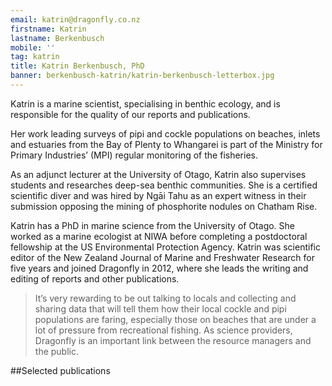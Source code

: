 ```yaml
---
email: katrin@dragonfly.co.nz
firstname: Katrin
lastname: Berkenbusch
mobile: ''
tag: katrin
title: Katrin Berkenbusch, PhD
banner: berkenbusch-katrin/katrin-berkenbusch-letterbox.jpg
---
```

Katrin is a marine scientist, specialising in benthic ecology, and is responsible for the quality of our 
reports and publications.
<!--more-->

Her work leading surveys of pipi and cockle populations on beaches, inlets and 
estuaries from the Bay of Plenty to Whangarei is part of the Ministry for Primary 
Industries’ (MPI) regular monitoring of the fisheries.

As an adjunct lecturer at the University of Otago, Katrin also supervises students 
and researches deep-sea benthic communities. She is a certified scientific diver 
and was hired by Ngāi Tahu as an expert witness in their submission opposing the 
mining of phosphorite nodules on Chatham Rise. 

Katrin has a PhD in marine science from the University of Otago. She worked as a 
marine ecologist at NIWA before completing a postdoctoral fellowship at the US 
Environmental Protection Agency. Katrin was scientific editor of the New Zealand 
Journal of Marine and Freshwater Research for five years and joined Dragonfly in 
2012, where she leads the writing and editing of reports and other publications. 

> It’s very rewarding to be out talking to locals and collecting and sharing data 
that will tell them how their local cockle and pipi populations are faring, especially 
those on beaches that are under a lot of pressure from recreational fishing. As 
science providers, Dragonfly is an important link between the resource managers 
and the public.


##Selected publications


